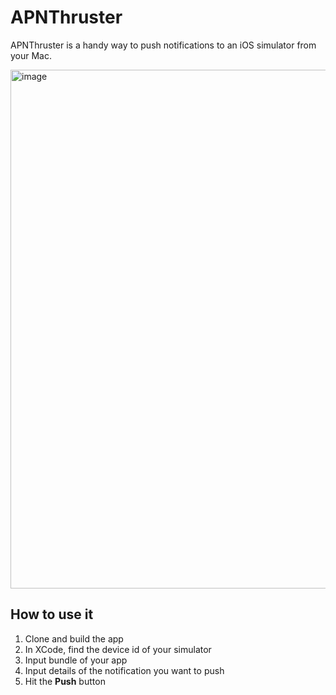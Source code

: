 # APNThruster
APNThruster is a handy way to push notifications to an iOS simulator from your Mac. 

<img width="830" alt="image" src="https://user-images.githubusercontent.com/7149454/179474647-82a4ce3a-64a4-4747-a84b-71a2170faa50.png">

## How to use it
1. Clone and build the app
2. In XCode, find the device id of your simulator
3. Input bundle of your app
3. Input details of the notification you want to push 
4. Hit the **Push** button
